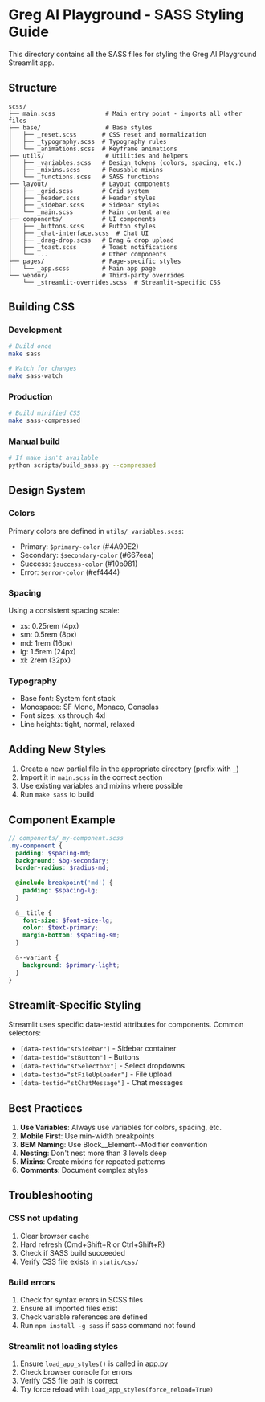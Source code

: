 # Greg AI Playground - SASS Styling Guide

This directory contains all the SASS files for styling the Greg AI Playground Streamlit app.

## Structure

```
scss/
├── main.scss              # Main entry point - imports all other files
├── base/                  # Base styles
│   ├── _reset.scss       # CSS reset and normalization
│   ├── _typography.scss  # Typography rules
│   └── _animations.scss  # Keyframe animations
├── utils/                 # Utilities and helpers
│   ├── _variables.scss   # Design tokens (colors, spacing, etc.)
│   ├── _mixins.scss      # Reusable mixins
│   └── _functions.scss   # SASS functions
├── layout/               # Layout components
│   ├── _grid.scss        # Grid system
│   ├── _header.scss      # Header styles
│   ├── _sidebar.scss     # Sidebar styles
│   └── _main.scss        # Main content area
├── components/           # UI components
│   ├── _buttons.scss     # Button styles
│   ├── _chat-interface.scss  # Chat UI
│   ├── _drag-drop.scss   # Drag & drop upload
│   ├── _toast.scss       # Toast notifications
│   └── ...               # Other components
├── pages/                # Page-specific styles
│   └── _app.scss         # Main app page
└── vendor/               # Third-party overrides
    └── _streamlit-overrides.scss  # Streamlit-specific CSS
```

## Building CSS

### Development
```bash
# Build once
make sass

# Watch for changes
make sass-watch
```

### Production
```bash
# Build minified CSS
make sass-compressed
```

### Manual build
```bash
# If make isn't available
python scripts/build_sass.py --compressed
```

## Design System

### Colors
Primary colors are defined in `utils/_variables.scss`:
- Primary: `$primary-color` (#4A90E2)
- Secondary: `$secondary-color` (#667eea)
- Success: `$success-color` (#10b981)
- Error: `$error-color` (#ef4444)

### Spacing
Using a consistent spacing scale:
- xs: 0.25rem (4px)
- sm: 0.5rem (8px)
- md: 1rem (16px)
- lg: 1.5rem (24px)
- xl: 2rem (32px)

### Typography
- Base font: System font stack
- Monospace: SF Mono, Monaco, Consolas
- Font sizes: xs through 4xl
- Line heights: tight, normal, relaxed

## Adding New Styles

1. Create a new partial file in the appropriate directory (prefix with `_`)
2. Import it in `main.scss` in the correct section
3. Use existing variables and mixins where possible
4. Run `make sass` to build

## Component Example

```scss
// components/_my-component.scss
.my-component {
  padding: $spacing-md;
  background: $bg-secondary;
  border-radius: $radius-md;
  
  @include breakpoint('md') {
    padding: $spacing-lg;
  }
  
  &__title {
    font-size: $font-size-lg;
    color: $text-primary;
    margin-bottom: $spacing-sm;
  }
  
  &--variant {
    background: $primary-light;
  }
}
```

## Streamlit-Specific Styling

Streamlit uses specific data-testid attributes for components. Common selectors:
- `[data-testid="stSidebar"]` - Sidebar container
- `[data-testid="stButton"]` - Buttons
- `[data-testid="stSelectbox"]` - Select dropdowns
- `[data-testid="stFileUploader"]` - File upload
- `[data-testid="stChatMessage"]` - Chat messages

## Best Practices

1. **Use Variables**: Always use variables for colors, spacing, etc.
2. **Mobile First**: Use min-width breakpoints
3. **BEM Naming**: Use Block__Element--Modifier convention
4. **Nesting**: Don't nest more than 3 levels deep
5. **Mixins**: Create mixins for repeated patterns
6. **Comments**: Document complex styles

## Troubleshooting

### CSS not updating
1. Clear browser cache
2. Hard refresh (Cmd+Shift+R or Ctrl+Shift+R)
3. Check if SASS build succeeded
4. Verify CSS file exists in `static/css/`

### Build errors
1. Check for syntax errors in SCSS files
2. Ensure all imported files exist
3. Check variable references are defined
4. Run `npm install -g sass` if sass command not found

### Streamlit not loading styles
1. Ensure `load_app_styles()` is called in app.py
2. Check browser console for errors
3. Verify CSS file path is correct
4. Try force reload with `load_app_styles(force_reload=True)`